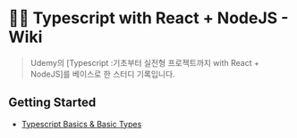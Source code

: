 # ✍🏻 Typescript with React + NodeJS - Wiki

> Udemy의 [Typescript :기초부터 실전형 프로젝트까지 with React + NodeJS]를 베이스로 한 스터디 기록입니다.

## Getting Started

- [Typescript Basics & Basic Types](https://github.com/ichbinmin2/typescript_basic/blob/main/section-01/section01.md)
